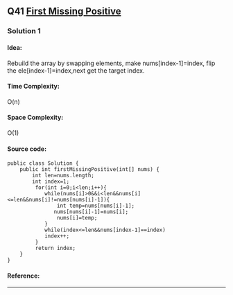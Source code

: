 ## Q41 [First Missing Positive ](https://leetcode.com/problems/first-missing-positive/) 

### Solution 1 
#### Idea:
Rebuild the array by swapping elements, make nums[index-1]=index, flip the ele[index-1]=index,next get the target index.
#### Time Complexity:
O(n)
#### Space Complexity:
O(1)
#### Source code:
```
public class Solution {
    public int firstMissingPositive(int[] nums) {
        int len=nums.length;
        int index=1;
         for(int i=0;i<len;i++){
            while(nums[i]>0&&i<len&&nums[i]<=len&&nums[i]!=nums[nums[i]-1]){
                int temp=nums[nums[i]-1];
               nums[nums[i]-1]=nums[i];
                nums[i]=temp;
            }
            while(index<=len&&nums[index-1]==index) 
            index++;
         }
         return index;
    }
}

```
#### Reference:

---

